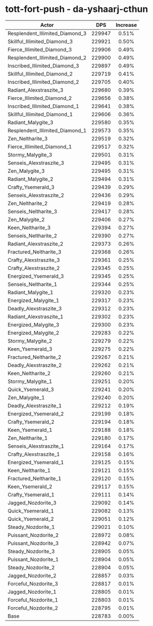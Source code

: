 # tott-fort-push - da-yshaarj-cthun
| Actor | DPS | Increase |
|---|:---:|:---:|
|Resplendent_Illimited_Diamond_3|229947|0.51%|
|Skillful_Illimited_Diamond_3|229921|0.50%|
|Fierce_Illimited_Diamond_3|229906|0.49%|
|Resplendent_Illimited_Diamond_2|229900|0.49%|
|Inscribed_Illimited_Diamond_3|229897|0.49%|
|Skillful_Illimited_Diamond_2|229719|0.41%|
|Inscribed_Illimited_Diamond_2|229705|0.40%|
|Radiant_Alexstraszite_3|229680|0.39%|
|Fierce_Illimited_Diamond_2|229656|0.38%|
|Inscribed_Illimited_Diamond_1|229641|0.38%|
|Skillful_Illimited_Diamond_1|229606|0.36%|
|Radiant_Malygite_3|229580|0.35%|
|Resplendent_Illimited_Diamond_1|229573|0.35%|
|Zen_Neltharite_3|229519|0.32%|
|Fierce_Illimited_Diamond_1|229517|0.32%|
|Stormy_Malygite_3|229501|0.31%|
|Senseis_Alexstraszite_3|229495|0.31%|
|Zen_Malygite_3|229495|0.31%|
|Radiant_Malygite_2|229494|0.31%|
|Crafty_Ysemerald_3|229439|0.29%|
|Senseis_Alexstraszite_2|229436|0.29%|
|Zen_Neltharite_2|229419|0.28%|
|Senseis_Neltharite_3|229417|0.28%|
|Zen_Malygite_2|229406|0.27%|
|Keen_Neltharite_3|229394|0.27%|
|Senseis_Neltharite_2|229390|0.27%|
|Radiant_Alexstraszite_2|229373|0.26%|
|Fractured_Neltharite_3|229368|0.26%|
|Crafty_Alexstraszite_3|229361|0.25%|
|Crafty_Alexstraszite_2|229345|0.25%|
|Energized_Ysemerald_3|229345|0.25%|
|Senseis_Neltharite_1|229344|0.25%|
|Radiant_Malygite_1|229320|0.23%|
|Energized_Malygite_1|229317|0.23%|
|Deadly_Alexstraszite_3|229312|0.23%|
|Radiant_Alexstraszite_1|229302|0.23%|
|Energized_Malygite_3|229300|0.23%|
|Energized_Malygite_2|229283|0.22%|
|Stormy_Malygite_2|229279|0.22%|
|Keen_Ysemerald_3|229275|0.22%|
|Fractured_Neltharite_2|229267|0.21%|
|Deadly_Alexstraszite_2|229262|0.21%|
|Keen_Neltharite_2|229260|0.21%|
|Stormy_Malygite_1|229251|0.20%|
|Quick_Ysemerald_3|229241|0.20%|
|Zen_Malygite_1|229240|0.20%|
|Deadly_Alexstraszite_1|229212|0.19%|
|Energized_Ysemerald_2|229199|0.18%|
|Crafty_Ysemerald_2|229194|0.18%|
|Keen_Ysemerald_1|229188|0.18%|
|Zen_Neltharite_1|229180|0.17%|
|Senseis_Alexstraszite_1|229164|0.17%|
|Crafty_Alexstraszite_1|229158|0.16%|
|Energized_Ysemerald_1|229125|0.15%|
|Keen_Neltharite_1|229121|0.15%|
|Fractured_Neltharite_1|229120|0.15%|
|Keen_Ysemerald_2|229117|0.15%|
|Crafty_Ysemerald_1|229111|0.14%|
|Jagged_Nozdorite_3|229092|0.14%|
|Quick_Ysemerald_1|229082|0.13%|
|Quick_Ysemerald_2|229051|0.12%|
|Steady_Nozdorite_1|229021|0.10%|
|Puissant_Nozdorite_2|228972|0.08%|
|Puissant_Nozdorite_3|228942|0.07%|
|Steady_Nozdorite_3|228905|0.05%|
|Puissant_Nozdorite_1|228904|0.05%|
|Steady_Nozdorite_2|228904|0.05%|
|Jagged_Nozdorite_2|228857|0.03%|
|Forceful_Nozdorite_3|228817|0.01%|
|Jagged_Nozdorite_1|228805|0.01%|
|Forceful_Nozdorite_1|228803|0.01%|
|Forceful_Nozdorite_2|228795|0.01%|
|Base|228783|0.00%|
